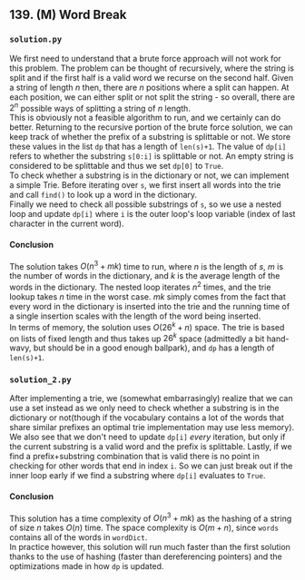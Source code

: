 ## 139. (M) Word Break

### `solution.py`
We first need to understand that a brute force approach will not work for this problem. The problem can be thought of recursively, where the string is split and if the first half is a valid word we recurse on the second half. Given a string of length $n$ then, there are $n$ positions where a split can happen. At each position, we can either split or not split the string - so overall, there are $2^n$ possible ways of splitting a string of $n$ length.  
This is obviously not a feasible algorithm to run, and we certainly can do better. Returning to the recursive portion of the brute force solution, we can keep track of whether the prefix of a substring is splittable or not. We store these values in the list `dp` that has a length of `len(s)+1`. The value of `dp[i]` refers to whether the substring `s[0:i]` is splittable or not. An empty string is considered to be splittable and thus we set `dp[0]` to `True`.  
To check whether a substring is in the dictionary or not, we can implement a simple Trie. Before iterating over `s`, we first insert all words into the trie and call `find()` to look up a word in the dictionary.  
Finally we need to check all possible substrings of `s`, so we use a nested loop and update `dp[i]` where `i` is the outer loop's loop variable (index of last character in the current word).  
  
#### Conclusion
The solution takes $O(n^3+mk)$ time to run, where $n$ is the length of $s$, $m$ is the number of words in the dictionary, and $k$ is the average length of the words in the dictionary. The nested loop iterates $n^2$ times, and the trie lookup takes $n$ time in the worst case. $mk$ simply comes from the fact that every word in the dictionary is inserted into the trie and the running time of a single insertion scales with the length of the word being inserted.  
In terms of memory, the solution uses $O(26^k + n)$ space. The trie is based on lists of fixed length and thus takes up $26^k$ space (admittedly a bit hand-wavy, but should be in a good enough ballpark), and `dp` has a length of `len(s)+1`.  

### `solution_2.py`
After implementing a trie, we (somewhat embarrasingly) realize that we can use a set instead as we only need to check whether a substring is in the dictionary or not(though if the vocabulary contains a lot of the words that share similar prefixes an optimal trie implementation may use less memory). We also see that we don't need to update `dp[i]` *every* iteration, but only if the current substring is a valid word and the prefix is splittable. Lastly, if we find a prefix+substring combination that is valid there is no point in checking for other words that end in index `i`. So we can just break out if the inner loop early if we find a substring where `dp[i]` evaluates to `True`.  

#### Conclusion
This solution has a time complexity of $O(n^3 + mk)$ as the hashing of a string of size $n$ takes $O(n)$ time. The space complexity is $O(m+n)$, since `words` contains all of the words in `wordDict`.  
In practice however, this solution will run much faster than the first solution thanks to the use of hashing (faster than dereferencing pointers) and the optimizations made in how `dp` is updated.  
  